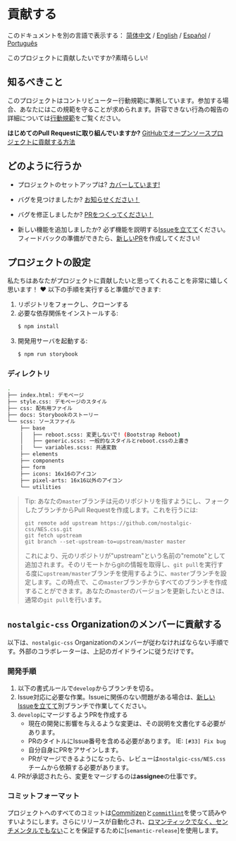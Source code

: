 # 貢献する

このドキュメントを別の言語で表示する：
[简体中文](CONTRIBUTING-zh-CN.md) / [English](CONTRIBUTING.md) / [Español](.github/CONTRIBUTING-es.md) / [Português](.github/CONTRIBUTING-pt-BR.md)

このプロジェクトに貢献したいですか?素晴らしい!

## 知るべきこと

このプロジェクトはコントリビューター行動規範に準拠しています。参加する場合、あなたにはこの規範を守ることが求められます。許容できない行為の報告の詳細については[行動規範][code-of-conduct]をご覧ください。

**はじめてのPull Requestに取り組んでいますか?**
[GitHubでオープンソースプロジェクトに貢献する方法][egghead]

## どのように行うか

* プロジェクトのセットアップは?
  [カバーしています!](#project-setup)

* バグを見つけましたか?
  [お知らせください！][new-issue]

* バグを修正しましたか?
  [PRをつくってください！][new-pr]

* 新しい機能を追加しましたか?
  必ず機能を説明する[Issueを立てて][new-issue]ください。フィードバックの準備ができたら、[新しいPR][new-pr]を作成してください!

## プロジェクトの設定

私たちはあなたがプロジェクトに貢献したいと思ってくれることを非常に嬉しく思います！ :heart: 以下の手順を実行すると準備ができます:

1. リポジトリをフォークし、クローンする
2. 必要な依存関係をインストールする:
    ```sh
    $ npm install
    ```
3. 開発用サーバを起動する:
    ```sh
    $ npm run storybook
    ```

### ディレクトリ
```sh
.
├── index.html: デモページ
├── style.css: デモページのスタイル
├── css: 配布用ファイル
├── docs: Storybookのストーリー
└── scss: ソースファイル
    ├── base
    │   ├── reboot.scss: 変更しないで! (Bootstrap Reboot)
    │   ├── generic.scss: 一般的なスタイルとreboot.cssの上書き
    │   └── variables.scss: 共通変数
    ├── elements
    ├── components
    ├── form
    ├── icons: 16x16のアイコン
    ├── pixel-arts: 16x16以外のアイコン
    └── utilities
```

> Tip: あなたの`master`ブランチは元のリポジトリを指すようにし、フォークしたブランチからPull Requestを作成します。これを行うには:
>
> ```
> git remote add upstream https://github.com/nostalgic-css/NES.css.git
> git fetch upstream
> git branch --set-upstream-to=upstream/master master
> ```
>
> これにより、元のリポジトリが"upstream"という名前の"remote"として追加されます。そのリモートからgitの情報を取得し、`git pull`を実行する度に`upstream/master`ブランチを使用するように、`master`ブランチを設定します。この時点で、この`master`ブランチからすべてのブランチを作成することができます。あなたの`master`のバージョンを更新したいときは、通常の`git pull`を行います。

## `nostalgic-css` Organizationのメンバーに貢献する

以下は、`nostalgic-css` Organizationのメンバーが従わなければならない手順です。外部のコラボレーターは、上記のガイドラインに従うだけです。

### 開発手順

1. 以下の書式ルールで`develop`からブランチを切る。
2. Issue対応に必要な作業。Issueに関係のない問題がある場合は、[新しいIssueを立てて][new-issue]別ブランチで作業してください。
3. `develop`にマージするようPRを作成する
    * 現在の開発に影響を与えるような変更は、その説明を文書化する必要があります。
    * PRのタイトルにIssue番号を含める必要があります。 IE: `[#33] Fix bug`
    * 自分自身にPRをアサインします。
    * PRがマージできるようになったら、レビューは`nostalgic-css/NES.css`チームから依頼する必要があります。
4. PRが承認されたら、変更をマージするのは**assignee**の仕事です。

### コミットフォーマット

プロジェクトへのすべてのコミットは[Commitizen][commitizen]と[`commitlint`][commitlint]を使って読みやすいようにします。さらにリリースが自動化され、[ロマンティックでなく、センチメンタルでもない][sentimental-versioning]ことを保証するために[`semantic-release`]を使用します。





[code-of-conduct]: https://github.com/nostalgic-css/NES.css/blob/master/CODE_OF_CONDUCT.md
[commitizen]: https://github.com/commitizen/cz-cli
[commitlint]: [https://github.com/marionebl/commitlint]
[egghead]: https://egghead.io/series/how-to-contribute-to-an-open-source-project-on-github
[new-issue]: https://github.com/nostalgic-css/NES.css/issues/new
[new-pr]: https://github.com/nostalgic-css/NES.css/compare/develop...develop
[semantic-release]: https://github.com/semantic-release/semantic-release
[sentimental-versioning]: http://sentimentalversioning.org/
